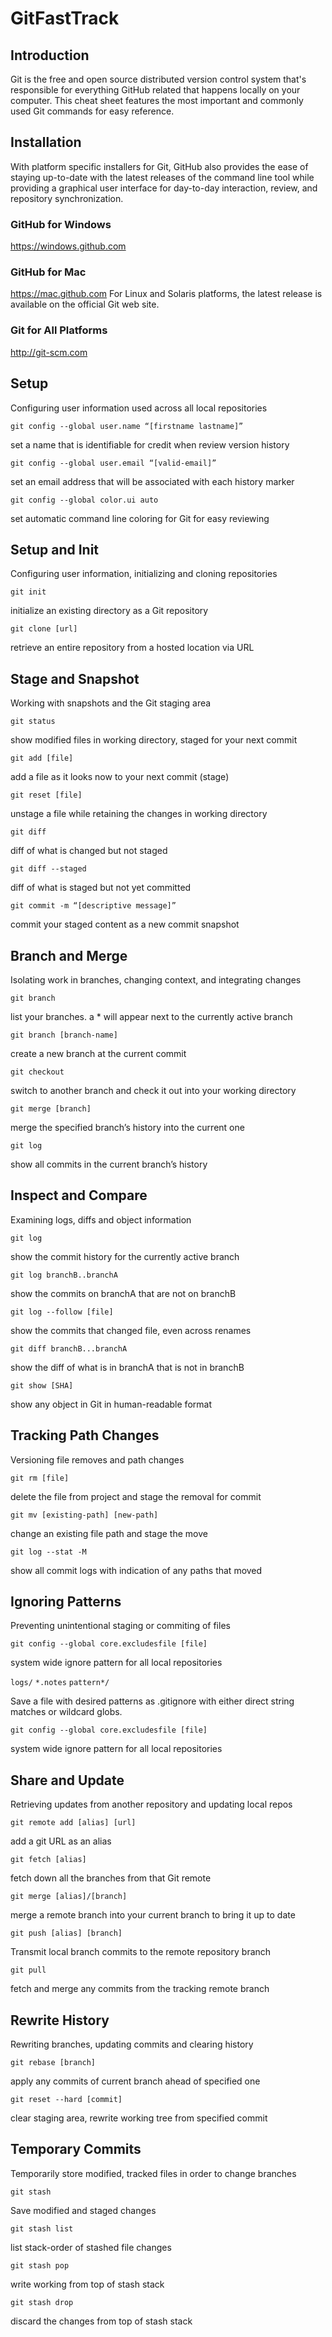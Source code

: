 # GitFastTrack
## Introduction
Git is the free and open source distributed version control system that's responsible for everything GitHub related that happens locally on your computer. This cheat sheet features the most important and commonly used Git commands for easy reference.

## Installation
With platform specific installers for Git, GitHub also provides the ease of staying up-to-date with the latest releases of the command line tool while providing a graphical user interface for day-to-day interaction, review, and repository synchronization.
### GitHub for Windows
https://windows.github.com
### GitHub for Mac
https://mac.github.com
For Linux and Solaris platforms, the latest release is available on
the official Git web site.
### Git for All Platforms
http://git-scm.com

## Setup 
Configuring user information used across all local repositories

`git config --global user.name “[firstname lastname]”`

set a name that is identifiable for credit when review version history

`git config --global user.email “[valid-email]”`

set an email address that will be associated with each history marker

`git config --global color.ui auto`

set automatic command line coloring for Git for easy reviewing

## Setup and Init 
Configuring user information, initializing and cloning repositories

`git init`

initialize an existing directory as a Git repository

`git clone [url]`

retrieve an entire repository from a hosted location via URL

## Stage and Snapshot
Working with snapshots and the Git staging area

``git status``

show modified files in working directory, staged for your next commit

`git add [file]`

add a file as it looks now to your next commit (stage)

`git reset [file]`

unstage a file while retaining the changes in working directory

`git diff`

diff of what is changed but not staged

`git diff --staged`

diff of what is staged but not yet committed

`git commit -m “[descriptive message]”`

commit your staged content as a new commit snapshot

## Branch and Merge

Isolating work in branches, changing context, and integrating changes

`git branch`

list your branches. a * will appear next to the currently active branch

`git branch [branch-name]`

create a new branch at the current commit

`git checkout`

switch to another branch and check it out into your working directory

`git merge [branch]`

merge the specified branch’s history into the current one

`git log`

show all commits in the current branch’s history

## Inspect and Compare
Examining logs, diffs and object information

`git log`

show the commit history for the currently active branch

`git log branchB..branchA`

show the commits on branchA that are not on branchB

`git log --follow [file]`

show the commits that changed file, even across renames

`git diff branchB...branchA`

show the diff of what is in branchA that is not in branchB

`git show [SHA]`

show any object in Git in human-readable format

## Tracking Path Changes
Versioning file removes and path changes

`git rm [file]`

delete the file from project and stage the removal for commit

`git mv [existing-path] [new-path]`

change an existing file path and stage the move

`git log --stat -M`

show all commit logs with indication of any paths that moved

## Ignoring Patterns
Preventing unintentional staging or commiting of files

`git config --global core.excludesfile [file]`

system wide ignore pattern for all local repositories

`logs/`
`*.notes`
`pattern*/`

Save a file with desired patterns as .gitignore with either direct string
matches or wildcard globs.

`git config --global core.excludesfile [file]`

system wide ignore pattern for all local repositories

##  Share and Update 
Retrieving updates from another repository and updating local repos

`git remote add [alias] [url]`

add a git URL as an alias

`git fetch [alias]`

fetch down all the branches from that Git remote

`git merge [alias]/[branch]`

merge a remote branch into your current branch to bring it up to date

`git push [alias] [branch]`

Transmit local branch commits to the remote repository branch

`git pull`

fetch and merge any commits from the tracking remote branch

## Rewrite History
Rewriting branches, updating commits and clearing history

`git rebase [branch]`

apply any commits of current branch ahead of specified one

`git reset --hard [commit]`

clear staging area, rewrite working tree from specified commit

## Temporary Commits 
Temporarily store modified, tracked files in order to change branches

`git stash`

Save modified and staged changes

`git stash list`

list stack-order of stashed file changes

`git stash pop`

write working from top of stash stack

`git stash drop`

discard the changes from top of stash stack
